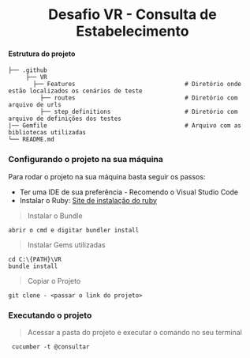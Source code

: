 <h1 align="center">
    Desafio VR - Consulta de Estabelecimento
</h1>


#### Estrutura do projeto

    ├── .github                   
         ├── VR                                       
           ├── Features                               # Diretório onde estão localizados os cenários de teste
             ├── routes                               # Diretório com arquivo de urls 
             ├── step_definitions                     # Diretório com arquivo de definições dos testes  
    |── Gemfile                                       # Arquivo com as bibliotecas utilizadas  
    └── README.md                                



### Configurando o projeto na sua máquina 
Para rodar o projeto na sua máquina basta seguir os passos:

- Ter uma IDE de sua preferência  - Recomendo o Visual Studio Code
- Instalar o Ruby: [Site de instalação do ruby](https://www.ruby-lang.org/pt/downloads/)

> Instalar o Bundle
```
abrir o cmd e digitar bundler install
```

> Instalar Gems utilizadas
```
cd C:\{PATH}\VR
bundle install
```

> Copiar o Projeto
```
git clone - <passar o link do projeto>
```



### Executando o projeto 
> Acessar a pasta do projeto e executar o comando no seu terminal 
```
 cucumber -t @consultar
```
 
 
 
